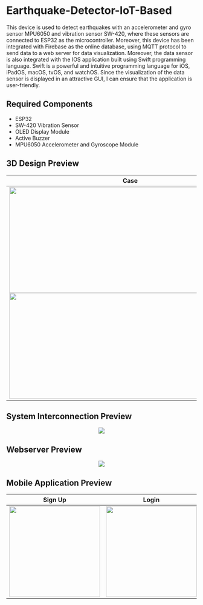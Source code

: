 # Earthquake-Detector-IoT-Based
This device is used to detect earthquakes with an accelerometer and gyro sensor MPU6050 and vibration sensor SW-420, where these sensors are connected to ESP32 as the microcontroller. Moreover, this device has been integrated with Firebase as the online database, using MQTT protocol to send data to a web server for data visualization. Moreover, the data sensor is also integrated with the IOS application built using Swift programming language. Swift is a powerful and intuitive programming language for iOS, iPadOS, macOS, tvOS, and watchOS. Since the visualization of the data sensor is displayed in an attractive GUI, I can ensure that the application is user-friendly.

## Required Components

- ESP32
- SW-420 Vibration Sensor
- OLED Display Module
- Active Buzzer
- MPU6050 Accelerometer and Gyroscope Module

## 3D Design Preview

Case             |  Close
:-------------------------:|:-------------------------:
<img src="https://github.com/wiryanatasunardi/IoT-Based-Earthquake-Detector/blob/main/Documentation/Casing.jpg" width="640" height="280" /> <img src="https://github.com/wiryanatasunardi/IoT-Based-Earthquake-Detector/blob/main/Documentation/Case.jpg" width="640" height="280" /> |  <img src="https://github.com/wiryanatasunardi/IoT-Based-Earthquake-Detector/blob/main/Documentation/Close.jpg" width="640" height = "280" /> <img src="https://github.com/wiryanatasunardi/IoT-Based-Earthquake-Detector/blob/main/Documentation/Close2.jpg" width="640" height = "280" />  

## System Interconnection Preview

<p align="center">
  <img src="https://github.com/wiryanatasunardi/IoT-Based-Earthquake-Detector/blob/main/Documentation/System.jpg" />
</p>

## Webserver Preview

<p align="center">
  <img src="https://github.com/wiryanatasunardi/IoT-Based-Earthquake-Detector/blob/main/Documentation/Webserver.jpg" />
</p>

## Mobile Application Preview

Sign Up   |   Login    |    Main Page   |   Main Page   |   Sensor Visualize    |   Profile
:-------------------------:|:-------------------------:|:-------------------------:|:-------------------------:|:-------------------------:|:-------------------------:
<img src="https://github.com/wiryanatasunardi/IoT-Based-Earthquake-Detector/blob/main/Documentation/signup.jpg" height="240" /> | <img src="https://github.com/wiryanatasunardi/IoT-Based-Earthquake-Detector/blob/main/Documentation/login.jpg" height = "240" /> | <img src="https://github.com/wiryanatasunardi/IoT-Based-Earthquake-Detector/blob/main/Documentation/main.jpg" height = "240" /> | <img src="https://github.com/wiryanatasunardi/IoT-Based-Earthquake-Detector/blob/main/Documentation/main2.jpg" height = "240" /> | <img src="https://github.com/wiryanatasunardi/IoT-Based-Earthquake-Detector/blob/main/Documentation/sensor.jpg" height = "240" /> | <img src="https://github.com/wiryanatasunardi/IoT-Based-Earthquake-Detector/blob/main/Documentation/profile.jpg" height = "240" /> 
